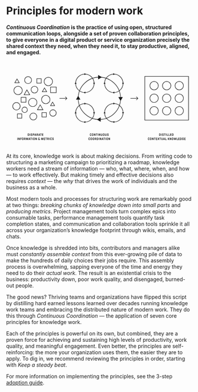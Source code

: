 # Principles for modern work

**_Continuous Coordination_ is the practice of using open, structured communication loops, alongside a set of proven collaboration principles, to give everyone in a digital product or service organization precisely the shared context they need, when they need it, to stay productive, aligned, and engaged.**

<svg viewBox="0 0 1600 750" fill="none" xmlns="http://www.w3.org/2000/svg">
  <title>Continuous Coordination Visualized</title>
  <path stroke="currentColor" stroke-width="4" d="M1191 136h376v376h-376z"/>
  <circle cx="1379" cy="216" r="36" stroke="currentColor" stroke-width="4"/>
  <circle cx="1271" cy="216" r="36" stroke="currentColor" stroke-width="4"/>
  <circle cx="1487" cy="216" r="36" stroke="currentColor" stroke-width="4"/>
  <circle cx="1379" cy="324" r="36" stroke="currentColor" stroke-width="4"/>
  <circle cx="1271" cy="324" r="36" stroke="currentColor" stroke-width="4"/>
  <circle cx="1271" cy="432" r="36" stroke="currentColor" stroke-width="4"/>
  <circle cx="1379" cy="432" r="36" stroke="currentColor" stroke-width="4"/>
  <circle cx="1487" cy="432" r="36" stroke="currentColor" stroke-width="4"/>
  <circle cx="1487" cy="324" r="36" stroke="currentColor" stroke-width="4"/>
  <path d="M523.414 326.414a2 2 0 0 0 0-2.828l-12.728-12.728a2 2 0 1 0-2.828 2.828L519.172 325l-11.314 11.314a2 2 0 1 0 2.828 2.828l12.728-12.728ZM458 327h64v-4h-64v4ZM1133.41 326.414c.79-.781.79-2.047 0-2.828l-12.72-12.728a2.001 2.001 0 0 0-2.83 2.828L1129.17 325l-11.31 11.314a2.001 2.001 0 0 0 2.83 2.828l12.72-12.728ZM1068 327h64v-4h-64v4ZM185.479 647a.538.538 0 0 1-.392-.168.538.538 0 0 1-.168-.392v-18.48c0-.149.056-.28.168-.392a.538.538 0 0 1 .392-.168h5.516c1.251 0 2.343.252 3.276.756.933.485 1.671 1.148 2.212 1.988.523.747.887 1.708 1.092 2.884.224 1.157.336 2.548.336 4.172 0 1.624-.112 3.024-.336 4.2-.205 1.157-.569 2.109-1.092 2.856-.541.84-1.279 1.512-2.212 2.016-.933.485-2.025.728-3.276.728h-5.516Zm2.828-3.668c0 .187.093.28.28.28h2.408c.635 0 1.204-.14 1.708-.42.504-.299.896-.737 1.176-1.316.243-.448.392-1.045.448-1.792.075-.765.112-1.727.112-2.884 0-1.12-.037-2.063-.112-2.828-.075-.784-.224-1.4-.448-1.848-.261-.579-.653-1.008-1.176-1.288a3.282 3.282 0 0 0-1.708-.448h-2.408c-.187 0-.28.093-.28.28v12.264ZM203.443 647a.536.536 0 0 1-.392-.168.538.538 0 0 1-.168-.392v-18.48c0-.149.056-.28.168-.392a.536.536 0 0 1 .392-.168h2.268c.149 0 .28.056.392.168a.538.538 0 0 1 .168.392v18.48c0 .149-.056.28-.168.392a.538.538 0 0 1-.392.168h-2.268Zm14.121.336c-1.269 0-2.408-.243-3.416-.728a5.652 5.652 0 0 1-2.38-2.1c-.56-.933-.84-2.025-.84-3.276v-.14c0-.149.056-.28.168-.392a.538.538 0 0 1 .392-.168h2.38c.15 0 .28.056.392.168a.538.538 0 0 1 .168.392v.252c0 .84.29 1.521.868 2.044.579.504 1.326.756 2.24.756.896 0 1.624-.243 2.184-.728.56-.504.84-1.139.84-1.904 0-.691-.214-1.251-.644-1.68-.41-.448-1.026-.784-1.848-1.008l-2.296-.644c-1.325-.373-2.38-1.027-3.164-1.96-.765-.952-1.148-2.137-1.148-3.556 0-1.083.271-2.044.812-2.884a5.436 5.436 0 0 1 2.212-1.988c.952-.485 2.007-.728 3.164-.728 1.176 0 2.222.233 3.136.7.934.448 1.662 1.083 2.184 1.904.523.821.784 1.773.784 2.856v.252c0 .149-.056.28-.168.392a.536.536 0 0 1-.392.168h-2.296a.538.538 0 0 1-.392-.168.538.538 0 0 1-.168-.392v-.224c0-.709-.242-1.269-.728-1.68-.485-.411-1.138-.616-1.96-.616-.802 0-1.456.205-1.96.616-.504.411-.756.961-.756 1.652 0 .653.206 1.185.616 1.596.43.392 1.036.709 1.82.952l2.156.644c3.006.896 4.508 2.772 4.508 5.628 0 1.176-.28 2.221-.84 3.136-.541.896-1.306 1.596-2.296 2.1-.97.504-2.081.756-3.332.756Zm11.744-.336a.536.536 0 0 1-.392-.168.538.538 0 0 1-.168-.392v-18.48c0-.149.056-.28.168-.392a.536.536 0 0 1 .392-.168h5.684c1.138 0 2.165.261 3.08.784a5.5 5.5 0 0 1 2.128 2.156c.522.915.784 1.951.784 3.108 0 1.139-.262 2.175-.784 3.108a5.5 5.5 0 0 1-2.128 2.156c-.915.523-1.942.784-3.08.784h-2.576c-.187 0-.28.093-.28.28v6.664c0 .149-.056.28-.168.392a.538.538 0 0 1-.392.168h-2.268Zm2.828-11.116c0 .187.093.28.28.28h2.548a2.35 2.35 0 0 0 1.792-.784c.485-.523.728-1.167.728-1.932 0-.765-.243-1.409-.728-1.932a2.35 2.35 0 0 0-1.792-.784h-2.548c-.187 0-.28.093-.28.28v4.872ZM242.798 647c-.205 0-.354-.075-.448-.224a.606.606 0 0 1-.056-.504l5.404-18.424c.075-.299.252-.448.532-.448h3.108c.299 0 .486.149.56.448l5.376 18.424a.475.475 0 0 1 .028.196.59.59 0 0 1-.14.392.53.53 0 0 1-.392.14h-2.492c-.261 0-.438-.14-.532-.42l-1.064-3.668a.909.909 0 0 0-.168-.28c-.037-.056-.112-.084-.224-.084h-5.068c-.186 0-.308.112-.364.336l-1.036 3.696c-.074.28-.252.42-.532.42h-2.492Zm4.956-7.952c0 .075.019.14.056.196a.27.27 0 0 0 .196.084h3.528a.264.264 0 0 0 .224-.112.242.242 0 0 0 .028-.252l-1.792-6.636c-.018-.131-.093-.196-.224-.196-.093 0-.168.065-.224.196l-1.792 6.636v.084Zm13.79 7.952a.536.536 0 0 1-.392-.168.538.538 0 0 1-.168-.392v-18.48c0-.149.056-.28.168-.392a.536.536 0 0 1 .392-.168h5.6c1.194 0 2.249.261 3.164.784a5.268 5.268 0 0 1 2.128 2.156c.522.915.784 1.951.784 3.108 0 2.091-.98 3.808-2.94 5.152-.224.168-.336.317-.336.448 0 .093.046.233.14.42l3.024 6.608a.988.988 0 0 1 .084.392c0 .149-.047.28-.14.392-.094.093-.234.14-.42.14h-2.268c-.355 0-.607-.168-.756-.504l-3.052-6.776c-.075-.187-.224-.28-.448-.28h-1.456c-.187 0-.28.093-.28.28v6.72c0 .149-.056.28-.168.392a.538.538 0 0 1-.392.168h-2.268Zm2.828-11.116c0 .187.093.28.28.28h2.464c.746 0 1.362-.261 1.848-.784.504-.523.756-1.167.756-1.932 0-.821-.252-1.475-.756-1.96-.486-.504-1.102-.756-1.848-.756h-2.464c-.187 0-.28.093-.28.28v4.872ZM276.894 647c-.206 0-.355-.075-.448-.224a.603.603 0 0 1-.056-.504l5.404-18.424c.074-.299.252-.448.532-.448h3.108c.298 0 .485.149.56.448l5.376 18.424a.493.493 0 0 1 .028.196c0 .149-.047.28-.14.392a.532.532 0 0 1-.392.14h-2.492c-.262 0-.439-.14-.532-.42l-1.064-3.668a.909.909 0 0 0-.168-.28c-.038-.056-.112-.084-.224-.084h-5.068c-.187 0-.308.112-.364.336l-1.036 3.696c-.075.28-.252.42-.532.42h-2.492Zm4.956-7.952c0 .075.018.14.056.196a.268.268 0 0 0 .196.084h3.528a.266.266 0 0 0 .224-.112.245.245 0 0 0 .028-.252l-1.792-6.636c-.019-.131-.094-.196-.224-.196-.094 0-.168.065-.224.196l-1.792 6.636v.084ZM297.045 647a.536.536 0 0 1-.392-.168.538.538 0 0 1-.168-.392v-15.372c0-.187-.094-.28-.28-.28h-3.696a.536.536 0 0 1-.392-.168.538.538 0 0 1-.168-.392v-2.268c0-.149.056-.28.168-.392a.536.536 0 0 1 .392-.168h11.34c.149 0 .28.056.392.168a.538.538 0 0 1 .168.392v2.268c0 .149-.056.28-.168.392a.538.538 0 0 1-.392.168h-3.696c-.187 0-.28.093-.28.28v15.372c0 .149-.056.28-.168.392a.538.538 0 0 1-.392.168h-2.268Zm11.663 0a.538.538 0 0 1-.392-.168.538.538 0 0 1-.168-.392v-18.48c0-.149.056-.28.168-.392a.538.538 0 0 1 .392-.168h9.576c.15 0 .28.056.392.168a.538.538 0 0 1 .168.392v2.212c0 .149-.056.28-.168.392a.536.536 0 0 1-.392.168h-6.468c-.186 0-.28.093-.28.28v4.004c0 .187.094.28.28.28h6.216c.15 0 .28.056.392.168a.538.538 0 0 1 .168.392v2.212c0 .149-.056.28-.168.392a.536.536 0 0 1-.392.168h-6.216c-.186 0-.28.093-.28.28v4.48c0 .187.094.28.28.28h6.552c.15 0 .28.056.392.168a.538.538 0 0 1 .168.392v2.212c0 .149-.056.28-.168.392a.536.536 0 0 1-.392.168h-9.66ZM95.784 683a.537.537 0 0 1-.392-.168.538.538 0 0 1-.168-.392v-18.48c0-.149.056-.28.168-.392a.537.537 0 0 1 .392-.168h2.268c.15 0 .28.056.392.168a.538.538 0 0 1 .168.392v18.48c0 .149-.056.28-.168.392a.537.537 0 0 1-.392.168h-2.268Zm8.886 0a.538.538 0 0 1-.392-.168.538.538 0 0 1-.168-.392v-18.48c0-.149.056-.28.168-.392a.538.538 0 0 1 .392-.168h2.8c.168 0 .299.037.392.112a.965.965 0 0 1 .252.364l4.592 11.592c.056.112.131.168.224.168a.19.19 0 0 0 .14-.056c.056-.037.084-.093.084-.168V663.96c0-.149.056-.28.168-.392a.538.538 0 0 1 .392-.168h2.268c.149 0 .28.056.392.168a.538.538 0 0 1 .168.392v18.48c0 .149-.056.28-.168.392a.538.538 0 0 1-.392.168h-2.8c-.168 0-.299-.037-.392-.112a.965.965 0 0 1-.252-.364l-4.62-11.592c-.019-.112-.093-.168-.224-.168a.276.276 0 0 0-.14.056c-.037.037-.056.093-.056.168v11.452c0 .149-.056.28-.168.392a.538.538 0 0 1-.392.168h-2.268Zm17.909 0a.538.538 0 0 1-.392-.168.538.538 0 0 1-.168-.392v-18.48c0-.149.056-.28.168-.392a.538.538 0 0 1 .392-.168h9.268c.149 0 .28.056.392.168a.538.538 0 0 1 .168.392v2.212c0 .149-.056.28-.168.392a.538.538 0 0 1-.392.168h-6.16c-.187 0-.28.093-.28.28v4.2c0 .187.093.28.28.28h5.852c.149 0 .28.056.392.168a.538.538 0 0 1 .168.392v2.212c0 .149-.056.28-.168.392a.538.538 0 0 1-.392.168h-5.852c-.187 0-.28.093-.28.28v7.336c0 .149-.056.28-.168.392a.538.538 0 0 1-.392.168h-2.268Zm20.204.336c-1.288 0-2.408-.261-3.36-.784a5.784 5.784 0 0 1-2.24-2.156c-.486-.728-.812-1.652-.98-2.772-.15-1.139-.224-2.613-.224-4.424 0-1.811.074-3.276.224-4.396.168-1.139.494-2.072.98-2.8a5.784 5.784 0 0 1 2.24-2.156c.952-.523 2.072-.784 3.36-.784 1.269 0 2.38.261 3.332.784a5.791 5.791 0 0 1 2.24 2.156c.466.728.784 1.671.952 2.828.168 1.139.252 2.595.252 4.368 0 1.773-.084 3.239-.252 4.396-.168 1.139-.486 2.072-.952 2.8a5.791 5.791 0 0 1-2.24 2.156c-.952.523-2.063.784-3.332.784Zm-3.332-10.136c0 1.325.028 2.371.084 3.136.056.747.186 1.353.392 1.82.261.616.634 1.073 1.12 1.372.504.28 1.082.42 1.736.42.653 0 1.222-.14 1.708-.42.485-.299.858-.756 1.12-1.372.205-.467.336-1.073.392-1.82.056-.765.084-1.811.084-3.136 0-1.344-.028-2.389-.084-3.136-.056-.747-.187-1.353-.392-1.82-.262-.616-.635-1.064-1.12-1.344-.486-.299-1.055-.448-1.708-.448-.654 0-1.232.149-1.736.448-.486.28-.859.728-1.12 1.344-.206.467-.336 1.073-.392 1.82-.056.747-.084 1.792-.084 3.136Zm15.665 9.8a.536.536 0 0 1-.392-.168.538.538 0 0 1-.168-.392v-18.48c0-.149.056-.28.168-.392a.536.536 0 0 1 .392-.168h5.6c1.194 0 2.249.261 3.164.784a5.268 5.268 0 0 1 2.128 2.156c.522.915.784 1.951.784 3.108 0 2.091-.98 3.808-2.94 5.152-.224.168-.336.317-.336.448 0 .093.046.233.14.42l3.024 6.608a.988.988 0 0 1 .084.392c0 .149-.047.28-.14.392-.094.093-.234.14-.42.14h-2.268c-.355 0-.607-.168-.756-.504l-3.052-6.776c-.075-.187-.224-.28-.448-.28h-1.456c-.187 0-.28.093-.28.28v6.72c0 .149-.056.28-.168.392a.538.538 0 0 1-.392.168h-2.268Zm2.828-11.116c0 .187.093.28.28.28h2.464c.746 0 1.362-.261 1.848-.784.504-.523.756-1.167.756-1.932 0-.821-.252-1.475-.756-1.96-.486-.504-1.102-.756-1.848-.756h-2.464c-.187 0-.28.093-.28.28v4.872ZM171.958 683a.538.538 0 0 1-.392-.168.538.538 0 0 1-.168-.392v-18.48c0-.149.056-.28.168-.392a.538.538 0 0 1 .392-.168h3.472c.318 0 .514.159.588.476l3.556 12.964c.019.131.094.196.224.196.131 0 .206-.065.224-.196l3.528-12.964c.075-.317.271-.476.588-.476h3.5c.15 0 .28.056.392.168a.538.538 0 0 1 .168.392v18.48c0 .149-.056.28-.168.392a.536.536 0 0 1-.392.168h-2.072a.538.538 0 0 1-.392-.168.538.538 0 0 1-.168-.392v-11.872c0-.075-.028-.131-.084-.168-.037-.056-.084-.084-.14-.084-.13 0-.205.065-.224.196l-3.248 11.872c-.074.224-.158.383-.252.476a.492.492 0 0 1-.364.14h-1.792a.532.532 0 0 1-.392-.14c-.093-.093-.168-.252-.224-.476l-3.276-11.872c-.018-.131-.093-.196-.224-.196-.056 0-.112.028-.168.084-.037.037-.056.093-.056.168v11.872c0 .149-.056.28-.168.392a.536.536 0 0 1-.392.168h-2.044Zm20.464 0c-.205 0-.355-.075-.448-.224a.606.606 0 0 1-.056-.504l5.404-18.424c.075-.299.252-.448.532-.448h3.108c.299 0 .485.149.56.448l5.376 18.424a.475.475 0 0 1 .028.196c0 .149-.047.28-.14.392a.53.53 0 0 1-.392.14h-2.492c-.261 0-.439-.14-.532-.42l-1.064-3.668a.909.909 0 0 0-.168-.28c-.037-.056-.112-.084-.224-.084h-5.068c-.187 0-.308.112-.364.336l-1.036 3.696c-.075.28-.252.42-.532.42h-2.492Zm4.956-7.952c0 .075.019.14.056.196a.268.268 0 0 0 .196.084h3.528a.266.266 0 0 0 .224-.112.245.245 0 0 0 .028-.252l-1.792-6.636c-.019-.131-.093-.196-.224-.196-.093 0-.168.065-.224.196l-1.792 6.636v.084ZM212.573 683a.536.536 0 0 1-.392-.168.538.538 0 0 1-.168-.392v-15.372c0-.187-.094-.28-.28-.28h-3.696a.536.536 0 0 1-.392-.168.538.538 0 0 1-.168-.392v-2.268c0-.149.056-.28.168-.392a.536.536 0 0 1 .392-.168h11.34c.149 0 .28.056.392.168a.538.538 0 0 1 .168.392v2.268c0 .149-.056.28-.168.392a.538.538 0 0 1-.392.168h-3.696c-.187 0-.28.093-.28.28v15.372c0 .149-.056.28-.168.392a.538.538 0 0 1-.392.168h-2.268Zm11.663 0a.538.538 0 0 1-.392-.168.538.538 0 0 1-.168-.392v-18.48c0-.149.056-.28.168-.392a.538.538 0 0 1 .392-.168h2.268c.15 0 .28.056.392.168a.538.538 0 0 1 .168.392v18.48c0 .149-.056.28-.168.392a.536.536 0 0 1-.392.168h-2.268Zm14.626.336c-1.288 0-2.408-.261-3.36-.784a5.784 5.784 0 0 1-2.24-2.156c-.485-.728-.812-1.652-.98-2.772-.149-1.139-.224-2.613-.224-4.424 0-1.811.075-3.276.224-4.396.168-1.139.495-2.072.98-2.8a5.784 5.784 0 0 1 2.24-2.156c.952-.523 2.072-.784 3.36-.784 1.269 0 2.38.261 3.332.784a5.784 5.784 0 0 1 2.24 2.156c.467.728.784 1.671.952 2.828.168 1.139.252 2.595.252 4.368 0 1.773-.084 3.239-.252 4.396-.168 1.139-.485 2.072-.952 2.8a5.784 5.784 0 0 1-2.24 2.156c-.952.523-2.063.784-3.332.784ZM235.53 673.2c0 1.325.028 2.371.084 3.136.056.747.187 1.353.392 1.82.261.616.635 1.073 1.12 1.372.504.28 1.083.42 1.736.42s1.223-.14 1.708-.42c.485-.299.859-.756 1.12-1.372.205-.467.336-1.073.392-1.82.056-.765.084-1.811.084-3.136 0-1.344-.028-2.389-.084-3.136-.056-.747-.187-1.353-.392-1.82-.261-.616-.635-1.064-1.12-1.344-.485-.299-1.055-.448-1.708-.448s-1.232.149-1.736.448c-.485.28-.859.728-1.12 1.344-.205.467-.336 1.073-.392 1.82-.056.747-.084 1.792-.084 3.136Zm15.665 9.8a.538.538 0 0 1-.392-.168.538.538 0 0 1-.168-.392v-18.48c0-.149.056-.28.168-.392a.538.538 0 0 1 .392-.168h2.8c.168 0 .299.037.392.112a.944.944 0 0 1 .252.364l4.592 11.592c.056.112.131.168.224.168a.19.19 0 0 0 .14-.056c.056-.037.084-.093.084-.168V663.96c0-.149.056-.28.168-.392a.538.538 0 0 1 .392-.168h2.268c.15 0 .28.056.392.168a.538.538 0 0 1 .168.392v18.48c0 .149-.056.28-.168.392a.536.536 0 0 1-.392.168h-2.8c-.168 0-.298-.037-.392-.112a.965.965 0 0 1-.252-.364l-4.62-11.592c-.018-.112-.093-.168-.224-.168a.276.276 0 0 0-.14.056c-.037.037-.056.093-.056.168v11.452c0 .149-.056.28-.168.392a.536.536 0 0 1-.392.168h-2.268Zm29.91.336c-1.194 0-2.277-.243-3.248-.728-.952-.485-1.698-1.157-2.24-2.016-.541-.877-.812-1.876-.812-2.996 0-.971.206-1.857.616-2.66a6.515 6.515 0 0 1 1.792-2.128.437.437 0 0 0 .224-.392.455.455 0 0 0-.14-.336c-.858-1.195-1.288-2.473-1.288-3.836 0-1.587.504-2.847 1.512-3.78 1.008-.933 2.334-1.4 3.976-1.4 1.736 0 3.09.476 4.06 1.428.971.933 1.456 2.184 1.456 3.752 0 .467-.233.7-.7.7h-1.652c-.429 0-.69-.224-.784-.672-.037-.709-.261-1.26-.672-1.652-.41-.411-.97-.616-1.68-.616-.728 0-1.306.215-1.736.644-.41.429-.616 1.017-.616 1.764 0 .952.616 2.137 1.848 3.556l4.004 4.62c.112.131.215.196.308.196.094 0 .168-.056.224-.168.075-.131.122-.355.14-.672.038-.317.056-.859.056-1.624 0-.149.056-.28.168-.392a.538.538 0 0 1 .392-.168h1.624c.15 0 .28.056.392.168a.538.538 0 0 1 .168.392c0 2.389-.252 3.985-.756 4.788-.074.149-.112.252-.112.308 0 .093.066.224.196.392l1.848 2.212c.094.093.14.224.14.392a.57.57 0 0 1-.168.42c-.093.112-.233.168-.42.168h-2.044a.703.703 0 0 1-.364-.084 1.677 1.677 0 0 1-.308-.252l-.728-.784c-.093-.093-.168-.14-.224-.14-.056 0-.13.047-.224.14a6.276 6.276 0 0 1-1.904 1.064 6.832 6.832 0 0 1-2.324.392Zm-3.164-5.768c0 .859.29 1.568.868 2.128.598.56 1.354.84 2.268.84a3.95 3.95 0 0 0 1.26-.196c.392-.149.719-.345.98-.588a.425.425 0 0 0 .14-.308.348.348 0 0 0-.112-.252l-3.696-4.2c-.074-.093-.158-.14-.252-.14a.348.348 0 0 0-.252.112c-.802.579-1.204 1.447-1.204 2.604Zm23.59 5.432a.536.536 0 0 1-.392-.168.538.538 0 0 1-.168-.392v-18.48c0-.149.056-.28.168-.392a.536.536 0 0 1 .392-.168h3.472c.317 0 .513.159.588.476l3.556 12.964c.018.131.093.196.224.196.13 0 .205-.065.224-.196l3.528-12.964c.074-.317.27-.476.588-.476h3.5c.149 0 .28.056.392.168a.538.538 0 0 1 .168.392v18.48c0 .149-.056.28-.168.392a.538.538 0 0 1-.392.168h-2.072a.536.536 0 0 1-.392-.168.538.538 0 0 1-.168-.392v-11.872c0-.075-.028-.131-.084-.168-.038-.056-.084-.084-.14-.084-.131 0-.206.065-.224.196l-3.248 11.872c-.075.224-.159.383-.252.476a.495.495 0 0 1-.364.14h-1.792a.53.53 0 0 1-.392-.14c-.094-.093-.168-.252-.224-.476l-3.276-11.872c-.019-.131-.094-.196-.224-.196-.056 0-.112.028-.168.084-.038.037-.056.093-.056.168v11.872c0 .149-.056.28-.168.392a.538.538 0 0 1-.392.168h-2.044Zm22.256 0a.538.538 0 0 1-.392-.168.538.538 0 0 1-.168-.392v-18.48c0-.149.056-.28.168-.392a.538.538 0 0 1 .392-.168h9.576c.15 0 .28.056.392.168a.538.538 0 0 1 .168.392v2.212c0 .149-.056.28-.168.392a.536.536 0 0 1-.392.168h-6.468c-.186 0-.28.093-.28.28v4.004c0 .187.094.28.28.28h6.216c.15 0 .28.056.392.168a.538.538 0 0 1 .168.392v2.212c0 .149-.056.28-.168.392a.536.536 0 0 1-.392.168h-6.216c-.186 0-.28.093-.28.28v4.48c0 .187.094.28.28.28h6.552c.15 0 .28.056.392.168a.538.538 0 0 1 .168.392v2.212c0 .149-.056.28-.168.392a.536.536 0 0 1-.392.168h-9.66Zm18.221 0a.538.538 0 0 1-.392-.168.538.538 0 0 1-.168-.392v-15.372c0-.187-.093-.28-.28-.28h-3.696a.538.538 0 0 1-.392-.168.538.538 0 0 1-.168-.392v-2.268c0-.149.056-.28.168-.392a.538.538 0 0 1 .392-.168h11.34c.149 0 .28.056.392.168a.538.538 0 0 1 .168.392v2.268c0 .149-.056.28-.168.392a.538.538 0 0 1-.392.168h-3.696c-.187 0-.28.093-.28.28v15.372c0 .149-.056.28-.168.392a.538.538 0 0 1-.392.168h-2.268Zm11.664 0a.538.538 0 0 1-.392-.168.538.538 0 0 1-.168-.392v-18.48c0-.149.056-.28.168-.392a.538.538 0 0 1 .392-.168h5.6c1.195 0 2.249.261 3.164.784a5.262 5.262 0 0 1 2.128 2.156c.523.915.784 1.951.784 3.108 0 2.091-.98 3.808-2.94 5.152-.224.168-.336.317-.336.448 0 .093.047.233.14.42l3.024 6.608a.988.988 0 0 1 .084.392c0 .149-.047.28-.14.392-.093.093-.233.14-.42.14h-2.268c-.355 0-.607-.168-.756-.504l-3.052-6.776c-.075-.187-.224-.28-.448-.28h-1.456c-.187 0-.28.093-.28.28v6.72c0 .149-.056.28-.168.392a.538.538 0 0 1-.392.168h-2.268Zm2.828-11.116c0 .187.093.28.28.28h2.464c.747 0 1.363-.261 1.848-.784.504-.523.756-1.167.756-1.932 0-.821-.252-1.475-.756-1.96-.485-.504-1.101-.756-1.848-.756h-2.464c-.187 0-.28.093-.28.28v4.872ZM370.515 683a.536.536 0 0 1-.392-.168.538.538 0 0 1-.168-.392v-18.48c0-.149.056-.28.168-.392a.536.536 0 0 1 .392-.168h2.268c.149 0 .28.056.392.168a.538.538 0 0 1 .168.392v18.48c0 .149-.056.28-.168.392a.538.538 0 0 1-.392.168h-2.268Zm14.653.336c-1.306 0-2.436-.261-3.388-.784a5.59 5.59 0 0 1-2.212-2.156c-.466-.728-.793-1.671-.98-2.828-.168-1.157-.252-2.613-.252-4.368 0-1.773.084-3.229.252-4.368.168-1.157.495-2.1.98-2.828a5.791 5.791 0 0 1 2.24-2.156c.952-.523 2.072-.784 3.36-.784 1.27 0 2.39.261 3.36.784a5.398 5.398 0 0 1 2.296 2.184c.542.952.812 2.072.812 3.36 0 .149-.056.28-.168.392a.536.536 0 0 1-.392.168h-2.324a.636.636 0 0 1-.42-.168.538.538 0 0 1-.168-.392c0-.859-.27-1.559-.812-2.1-.541-.56-1.269-.84-2.184-.84-.653 0-1.232.149-1.736.448-.485.28-.858.728-1.12 1.344-.205.467-.345 1.092-.42 1.876a45.109 45.109 0 0 0-.084 3.08c0 1.269.028 2.296.084 3.08.075.784.215 1.409.42 1.876.28.597.663 1.045 1.148 1.344.486.299 1.055.448 1.708.448.934 0 1.662-.271 2.184-.812.542-.541.812-1.251.812-2.128 0-.149.056-.28.168-.392a.636.636 0 0 1 .42-.168h2.324c.15 0 .28.056.392.168a.538.538 0 0 1 .168.392c0 1.288-.27 2.408-.812 3.36a5.622 5.622 0 0 1-2.268 2.212c-.97.504-2.1.756-3.388.756Zm16.912 0c-1.269 0-2.408-.243-3.416-.728a5.652 5.652 0 0 1-2.38-2.1c-.56-.933-.84-2.025-.84-3.276v-.14c0-.149.056-.28.168-.392a.538.538 0 0 1 .392-.168h2.38c.15 0 .28.056.392.168a.538.538 0 0 1 .168.392v.252c0 .84.29 1.521.868 2.044.579.504 1.326.756 2.24.756.896 0 1.624-.243 2.184-.728.56-.504.84-1.139.84-1.904 0-.691-.214-1.251-.644-1.68-.41-.448-1.026-.784-1.848-1.008l-2.296-.644c-1.325-.373-2.38-1.027-3.164-1.96-.765-.952-1.148-2.137-1.148-3.556 0-1.083.271-2.044.812-2.884a5.436 5.436 0 0 1 2.212-1.988c.952-.485 2.007-.728 3.164-.728 1.176 0 2.222.233 3.136.7.934.448 1.662 1.083 2.184 1.904.523.821.784 1.773.784 2.856v.252c0 .149-.056.28-.168.392a.536.536 0 0 1-.392.168h-2.296a.538.538 0 0 1-.392-.168.538.538 0 0 1-.168-.392v-.224c0-.709-.242-1.269-.728-1.68-.485-.411-1.138-.616-1.96-.616-.802 0-1.456.205-1.96.616-.504.411-.756.961-.756 1.652 0 .653.206 1.185.616 1.596.43.392 1.036.709 1.82.952l2.156.644c3.006.896 4.508 2.772 4.508 5.628 0 1.176-.28 2.221-.84 3.136-.541.896-1.306 1.596-2.296 2.1-.97.504-2.081.756-3.332.756ZM725.958 647.336c-1.306 0-2.436-.261-3.388-.784a5.59 5.59 0 0 1-2.212-2.156c-.466-.728-.793-1.671-.98-2.828-.168-1.157-.252-2.613-.252-4.368 0-1.773.084-3.229.252-4.368.168-1.157.495-2.1.98-2.828a5.791 5.791 0 0 1 2.24-2.156c.952-.523 2.072-.784 3.36-.784 1.27 0 2.39.261 3.36.784a5.398 5.398 0 0 1 2.296 2.184c.542.952.812 2.072.812 3.36 0 .149-.056.28-.168.392a.536.536 0 0 1-.392.168h-2.324a.636.636 0 0 1-.42-.168.538.538 0 0 1-.168-.392c0-.859-.27-1.559-.812-2.1-.541-.56-1.269-.84-2.184-.84-.653 0-1.232.149-1.736.448-.485.28-.858.728-1.12 1.344-.205.467-.345 1.092-.42 1.876a45.109 45.109 0 0 0-.084 3.08c0 1.269.028 2.296.084 3.08.075.784.215 1.409.42 1.876.28.597.663 1.045 1.148 1.344.486.299 1.055.448 1.708.448.934 0 1.662-.271 2.184-.812.542-.541.812-1.251.812-2.128 0-.149.056-.28.168-.392a.636.636 0 0 1 .42-.168h2.324c.15 0 .28.056.392.168a.538.538 0 0 1 .168.392c0 1.288-.27 2.408-.812 3.36a5.622 5.622 0 0 1-2.268 2.212c-.97.504-2.1.756-3.388.756Zm17.307 0c-1.288 0-2.408-.261-3.36-.784a5.791 5.791 0 0 1-2.24-2.156c-.485-.728-.812-1.652-.98-2.772-.149-1.139-.224-2.613-.224-4.424 0-1.811.075-3.276.224-4.396.168-1.139.495-2.072.98-2.8a5.791 5.791 0 0 1 2.24-2.156c.952-.523 2.072-.784 3.36-.784 1.27 0 2.38.261 3.332.784a5.784 5.784 0 0 1 2.24 2.156c.467.728.784 1.671.952 2.828.168 1.139.252 2.595.252 4.368 0 1.773-.084 3.239-.252 4.396-.168 1.139-.485 2.072-.952 2.8a5.784 5.784 0 0 1-2.24 2.156c-.952.523-2.062.784-3.332.784Zm-3.332-10.136c0 1.325.028 2.371.084 3.136.056.747.187 1.353.392 1.82.262.616.635 1.073 1.12 1.372.504.28 1.083.42 1.736.42.654 0 1.223-.14 1.708-.42.486-.299.859-.756 1.12-1.372.206-.467.336-1.073.392-1.82.056-.765.084-1.811.084-3.136 0-1.344-.028-2.389-.084-3.136-.056-.747-.186-1.353-.392-1.82-.261-.616-.634-1.064-1.12-1.344-.485-.299-1.054-.448-1.708-.448-.653 0-1.232.149-1.736.448-.485.28-.858.728-1.12 1.344-.205.467-.336 1.073-.392 1.82-.056.747-.084 1.792-.084 3.136Zm15.665 9.8a.538.538 0 0 1-.392-.168.538.538 0 0 1-.168-.392v-18.48c0-.149.056-.28.168-.392a.538.538 0 0 1 .392-.168h2.8c.168 0 .299.037.392.112a.944.944 0 0 1 .252.364l4.592 11.592c.056.112.131.168.224.168a.19.19 0 0 0 .14-.056c.056-.037.084-.093.084-.168V627.96c0-.149.056-.28.168-.392a.538.538 0 0 1 .392-.168h2.268c.15 0 .28.056.392.168a.538.538 0 0 1 .168.392v18.48c0 .149-.056.28-.168.392a.536.536 0 0 1-.392.168h-2.8c-.168 0-.298-.037-.392-.112a.965.965 0 0 1-.252-.364l-4.62-11.592c-.018-.112-.093-.168-.224-.168a.276.276 0 0 0-.14.056c-.037.037-.056.093-.056.168v11.452c0 .149-.056.28-.168.392a.536.536 0 0 1-.392.168h-2.268Zm20.709 0a.538.538 0 0 1-.392-.168.538.538 0 0 1-.168-.392v-15.372c0-.187-.093-.28-.28-.28h-3.696a.538.538 0 0 1-.392-.168.538.538 0 0 1-.168-.392v-2.268c0-.149.056-.28.168-.392a.538.538 0 0 1 .392-.168h11.34c.15 0 .28.056.392.168a.538.538 0 0 1 .168.392v2.268c0 .149-.056.28-.168.392a.536.536 0 0 1-.392.168h-3.696c-.186 0-.28.093-.28.28v15.372c0 .149-.056.28-.168.392a.536.536 0 0 1-.392.168h-2.268Zm11.664 0a.538.538 0 0 1-.392-.168.538.538 0 0 1-.168-.392v-18.48c0-.149.056-.28.168-.392a.538.538 0 0 1 .392-.168h2.268c.149 0 .28.056.392.168a.538.538 0 0 1 .168.392v18.48c0 .149-.056.28-.168.392a.538.538 0 0 1-.392.168h-2.268Zm8.886 0a.536.536 0 0 1-.392-.168.538.538 0 0 1-.168-.392v-18.48c0-.149.056-.28.168-.392a.536.536 0 0 1 .392-.168h2.8c.168 0 .298.037.392.112a.965.965 0 0 1 .252.364l4.592 11.592c.056.112.13.168.224.168a.192.192 0 0 0 .14-.056c.056-.037.084-.093.084-.168V627.96c0-.149.056-.28.168-.392a.536.536 0 0 1 .392-.168h2.268c.149 0 .28.056.392.168a.538.538 0 0 1 .168.392v18.48c0 .149-.056.28-.168.392a.538.538 0 0 1-.392.168h-2.8c-.168 0-.299-.037-.392-.112a.944.944 0 0 1-.252-.364l-4.62-11.592c-.019-.112-.094-.168-.224-.168a.273.273 0 0 0-.14.056c-.038.037-.056.093-.056.168v11.452c0 .149-.056.28-.168.392a.538.538 0 0 1-.392.168h-2.268Zm23.481.336c-1.158 0-2.212-.233-3.164-.7a5.35 5.35 0 0 1-2.268-2.1c-.56-.933-.84-2.091-.84-3.472V627.96c0-.149.056-.28.168-.392a.536.536 0 0 1 .392-.168h2.268c.149 0 .28.056.392.168a.538.538 0 0 1 .168.392v13.104c0 .896.27 1.605.812 2.128.541.504 1.232.756 2.072.756.877 0 1.586-.252 2.128-.756.541-.523.812-1.232.812-2.128V627.96c0-.149.056-.28.168-.392a.536.536 0 0 1 .392-.168h2.268c.149 0 .28.056.392.168a.538.538 0 0 1 .168.392v13.104c0 1.381-.28 2.548-.84 3.5a5.317 5.317 0 0 1-2.296 2.1c-.952.448-2.016.672-3.192.672Zm17.967 0c-1.288 0-2.408-.261-3.36-.784a5.791 5.791 0 0 1-2.24-2.156c-.485-.728-.812-1.652-.98-2.772-.149-1.139-.224-2.613-.224-4.424 0-1.811.075-3.276.224-4.396.168-1.139.495-2.072.98-2.8a5.791 5.791 0 0 1 2.24-2.156c.952-.523 2.072-.784 3.36-.784 1.27 0 2.38.261 3.332.784a5.784 5.784 0 0 1 2.24 2.156c.467.728.784 1.671.952 2.828.168 1.139.252 2.595.252 4.368 0 1.773-.084 3.239-.252 4.396-.168 1.139-.485 2.072-.952 2.8a5.784 5.784 0 0 1-2.24 2.156c-.952.523-2.062.784-3.332.784Zm-3.332-10.136c0 1.325.028 2.371.084 3.136.056.747.187 1.353.392 1.82.262.616.635 1.073 1.12 1.372.504.28 1.083.42 1.736.42.654 0 1.223-.14 1.708-.42.486-.299.859-.756 1.12-1.372.206-.467.336-1.073.392-1.82.056-.765.084-1.811.084-3.136 0-1.344-.028-2.389-.084-3.136-.056-.747-.186-1.353-.392-1.82-.261-.616-.634-1.064-1.12-1.344-.485-.299-1.054-.448-1.708-.448-.653 0-1.232.149-1.736.448-.485.28-.858.728-1.12 1.344-.205.467-.336 1.073-.392 1.82-.056.747-.084 1.792-.084 3.136Zm21.238 10.136c-1.158 0-2.212-.233-3.164-.7a5.35 5.35 0 0 1-2.268-2.1c-.56-.933-.84-2.091-.84-3.472V627.96c0-.149.056-.28.168-.392a.536.536 0 0 1 .392-.168h2.268c.149 0 .28.056.392.168a.538.538 0 0 1 .168.392v13.104c0 .896.27 1.605.812 2.128.541.504 1.232.756 2.072.756.877 0 1.586-.252 2.128-.756.541-.523.812-1.232.812-2.128V627.96c0-.149.056-.28.168-.392a.536.536 0 0 1 .392-.168h2.268c.149 0 .28.056.392.168a.538.538 0 0 1 .168.392v13.104c0 1.381-.28 2.548-.84 3.5a5.317 5.317 0 0 1-2.296 2.1c-.952.448-2.016.672-3.192.672Zm17.463 0c-1.269 0-2.408-.243-3.416-.728a5.652 5.652 0 0 1-2.38-2.1c-.56-.933-.84-2.025-.84-3.276v-.14c0-.149.056-.28.168-.392a.538.538 0 0 1 .392-.168h2.38c.15 0 .28.056.392.168a.538.538 0 0 1 .168.392v.252c0 .84.29 1.521.868 2.044.579.504 1.326.756 2.24.756.896 0 1.624-.243 2.184-.728.56-.504.84-1.139.84-1.904 0-.691-.214-1.251-.644-1.68-.41-.448-1.026-.784-1.848-1.008l-2.296-.644c-1.325-.373-2.38-1.027-3.164-1.96-.765-.952-1.148-2.137-1.148-3.556 0-1.083.271-2.044.812-2.884a5.436 5.436 0 0 1 2.212-1.988c.952-.485 2.007-.728 3.164-.728 1.176 0 2.222.233 3.136.7.934.448 1.662 1.083 2.184 1.904.523.821.784 1.773.784 2.856v.252c0 .149-.056.28-.168.392a.536.536 0 0 1-.392.168h-2.296a.538.538 0 0 1-.392-.168.538.538 0 0 1-.168-.392v-.224c0-.709-.242-1.269-.728-1.68-.485-.411-1.138-.616-1.96-.616-.802 0-1.456.205-1.96.616-.504.411-.756.961-.756 1.652 0 .653.206 1.185.616 1.596.43.392 1.036.709 1.82.952l2.156.644c3.006.896 4.508 2.772 4.508 5.628 0 1.176-.28 2.221-.84 3.136-.541.896-1.306 1.596-2.296 2.1-.97.504-2.081.756-3.332.756Zm-160.088 36c-1.306 0-2.436-.261-3.388-.784a5.59 5.59 0 0 1-2.212-2.156c-.466-.728-.793-1.671-.98-2.828-.168-1.157-.252-2.613-.252-4.368 0-1.773.084-3.229.252-4.368.168-1.157.495-2.1.98-2.828a5.791 5.791 0 0 1 2.24-2.156c.952-.523 2.072-.784 3.36-.784 1.27 0 2.39.261 3.36.784a5.398 5.398 0 0 1 2.296 2.184c.542.952.812 2.072.812 3.36 0 .149-.056.28-.168.392a.536.536 0 0 1-.392.168h-2.324a.636.636 0 0 1-.42-.168.538.538 0 0 1-.168-.392c0-.859-.27-1.559-.812-2.1-.541-.56-1.269-.84-2.184-.84-.653 0-1.232.149-1.736.448-.485.28-.858.728-1.12 1.344-.205.467-.345 1.092-.42 1.876a45.109 45.109 0 0 0-.084 3.08c0 1.269.028 2.296.084 3.08.075.784.215 1.409.42 1.876.28.597.663 1.045 1.148 1.344.486.299 1.055.448 1.708.448.934 0 1.662-.271 2.184-.812.542-.541.812-1.251.812-2.128 0-.149.056-.28.168-.392a.636.636 0 0 1 .42-.168h2.324c.15 0 .28.056.392.168a.538.538 0 0 1 .168.392c0 1.288-.27 2.408-.812 3.36a5.622 5.622 0 0 1-2.268 2.212c-.97.504-2.1.756-3.388.756Zm17.307 0c-1.288 0-2.408-.261-3.36-.784a5.791 5.791 0 0 1-2.24-2.156c-.485-.728-.812-1.652-.98-2.772-.149-1.139-.224-2.613-.224-4.424 0-1.811.075-3.276.224-4.396.168-1.139.495-2.072.98-2.8a5.791 5.791 0 0 1 2.24-2.156c.952-.523 2.072-.784 3.36-.784 1.27 0 2.38.261 3.332.784a5.784 5.784 0 0 1 2.24 2.156c.467.728.784 1.671.952 2.828.168 1.139.252 2.595.252 4.368 0 1.773-.084 3.239-.252 4.396-.168 1.139-.485 2.072-.952 2.8a5.784 5.784 0 0 1-2.24 2.156c-.952.523-2.062.784-3.332.784Zm-3.332-10.136c0 1.325.028 2.371.084 3.136.056.747.187 1.353.392 1.82.262.616.635 1.073 1.12 1.372.504.28 1.083.42 1.736.42.654 0 1.223-.14 1.708-.42.486-.299.859-.756 1.12-1.372.206-.467.336-1.073.392-1.82.056-.765.084-1.811.084-3.136 0-1.344-.028-2.389-.084-3.136-.056-.747-.186-1.353-.392-1.82-.261-.616-.634-1.064-1.12-1.344-.485-.299-1.054-.448-1.708-.448-.653 0-1.232.149-1.736.448-.485.28-.858.728-1.12 1.344-.205.467-.336 1.073-.392 1.82-.056.747-.084 1.792-.084 3.136Zm21.405 10.136c-1.288 0-2.408-.261-3.36-.784a5.791 5.791 0 0 1-2.24-2.156c-.485-.728-.812-1.652-.98-2.772-.149-1.139-.224-2.613-.224-4.424 0-1.811.075-3.276.224-4.396.168-1.139.495-2.072.98-2.8a5.791 5.791 0 0 1 2.24-2.156c.952-.523 2.072-.784 3.36-.784 1.27 0 2.38.261 3.332.784a5.784 5.784 0 0 1 2.24 2.156c.467.728.784 1.671.952 2.828.168 1.139.252 2.595.252 4.368 0 1.773-.084 3.239-.252 4.396-.168 1.139-.485 2.072-.952 2.8a5.784 5.784 0 0 1-2.24 2.156c-.952.523-2.062.784-3.332.784Zm-3.332-10.136c0 1.325.028 2.371.084 3.136.056.747.187 1.353.392 1.82.262.616.635 1.073 1.12 1.372.504.28 1.083.42 1.736.42.654 0 1.223-.14 1.708-.42.486-.299.859-.756 1.12-1.372.206-.467.336-1.073.392-1.82.056-.765.084-1.811.084-3.136 0-1.344-.028-2.389-.084-3.136-.056-.747-.186-1.353-.392-1.82-.261-.616-.634-1.064-1.12-1.344-.485-.299-1.054-.448-1.708-.448-.653 0-1.232.149-1.736.448-.485.28-.858.728-1.12 1.344-.205.467-.336 1.073-.392 1.82-.056.747-.084 1.792-.084 3.136Zm15.665 9.8a.538.538 0 0 1-.392-.168.538.538 0 0 1-.168-.392v-18.48c0-.149.056-.28.168-.392a.538.538 0 0 1 .392-.168h5.6c1.195 0 2.25.261 3.164.784a5.262 5.262 0 0 1 2.128 2.156c.523.915.784 1.951.784 3.108 0 2.091-.98 3.808-2.94 5.152-.224.168-.336.317-.336.448 0 .093.047.233.14.42l3.024 6.608a.988.988 0 0 1 .084.392.59.59 0 0 1-.14.392c-.093.093-.233.14-.42.14h-2.268c-.354 0-.606-.168-.756-.504l-3.052-6.776c-.074-.187-.224-.28-.448-.28h-1.456c-.186 0-.28.093-.28.28v6.72c0 .149-.056.28-.168.392a.536.536 0 0 1-.392.168h-2.268Zm2.828-11.116c0 .187.094.28.28.28h2.464c.747 0 1.363-.261 1.848-.784.504-.523.756-1.167.756-1.932 0-.821-.252-1.475-.756-1.96-.485-.504-1.101-.756-1.848-.756h-2.464c-.186 0-.28.093-.28.28v4.872ZM778.142 683a.538.538 0 0 1-.392-.168.538.538 0 0 1-.168-.392v-18.48c0-.149.056-.28.168-.392a.538.538 0 0 1 .392-.168h5.516c1.251 0 2.343.252 3.276.756.933.485 1.671 1.148 2.212 1.988.523.747.887 1.708 1.092 2.884.224 1.157.336 2.548.336 4.172 0 1.624-.112 3.024-.336 4.2-.205 1.157-.569 2.109-1.092 2.856-.541.84-1.279 1.512-2.212 2.016-.933.485-2.025.728-3.276.728h-5.516Zm2.828-3.668c0 .187.093.28.28.28h2.408c.635 0 1.204-.14 1.708-.42.504-.299.896-.737 1.176-1.316.243-.448.392-1.045.448-1.792.075-.765.112-1.727.112-2.884 0-1.12-.037-2.063-.112-2.828-.075-.784-.224-1.4-.448-1.848-.261-.579-.653-1.008-1.176-1.288a3.282 3.282 0 0 0-1.708-.448h-2.408c-.187 0-.28.093-.28.28v12.264ZM796.106 683a.538.538 0 0 1-.392-.168.538.538 0 0 1-.168-.392v-18.48c0-.149.056-.28.168-.392a.538.538 0 0 1 .392-.168h2.268c.149 0 .28.056.392.168a.538.538 0 0 1 .168.392v18.48c0 .149-.056.28-.168.392a.538.538 0 0 1-.392.168h-2.268Zm8.885 0a.538.538 0 0 1-.392-.168.538.538 0 0 1-.168-.392v-18.48c0-.149.056-.28.168-.392a.538.538 0 0 1 .392-.168h2.8c.168 0 .299.037.392.112a.944.944 0 0 1 .252.364l4.592 11.592c.056.112.131.168.224.168a.19.19 0 0 0 .14-.056c.056-.037.084-.093.084-.168V663.96c0-.149.056-.28.168-.392a.538.538 0 0 1 .392-.168h2.268c.15 0 .28.056.392.168a.538.538 0 0 1 .168.392v18.48c0 .149-.056.28-.168.392a.536.536 0 0 1-.392.168h-2.8c-.168 0-.298-.037-.392-.112a.965.965 0 0 1-.252-.364l-4.62-11.592c-.018-.112-.093-.168-.224-.168a.276.276 0 0 0-.14.056c-.037.037-.056.093-.056.168v11.452c0 .149-.056.28-.168.392a.536.536 0 0 1-.392.168h-2.268Zm16.116 0c-.205 0-.354-.075-.448-.224a.606.606 0 0 1-.056-.504l5.404-18.424c.075-.299.252-.448.532-.448h3.108c.299 0 .486.149.56.448l5.376 18.424a.475.475 0 0 1 .028.196.59.59 0 0 1-.14.392.53.53 0 0 1-.392.14h-2.492c-.261 0-.438-.14-.532-.42l-1.064-3.668a.909.909 0 0 0-.168-.28c-.037-.056-.112-.084-.224-.084h-5.068c-.186 0-.308.112-.364.336l-1.036 3.696c-.074.28-.252.42-.532.42h-2.492Zm4.956-7.952c0 .075.019.14.056.196a.27.27 0 0 0 .196.084h3.528a.264.264 0 0 0 .224-.112.242.242 0 0 0 .028-.252l-1.792-6.636c-.018-.131-.093-.196-.224-.196-.093 0-.168.065-.224.196l-1.792 6.636v.084ZM841.258 683a.538.538 0 0 1-.392-.168.538.538 0 0 1-.168-.392v-15.372c0-.187-.093-.28-.28-.28h-3.696a.538.538 0 0 1-.392-.168.538.538 0 0 1-.168-.392v-2.268c0-.149.056-.28.168-.392a.538.538 0 0 1 .392-.168h11.34c.149 0 .28.056.392.168a.538.538 0 0 1 .168.392v2.268c0 .149-.056.28-.168.392a.538.538 0 0 1-.392.168h-3.696c-.187 0-.28.093-.28.28v15.372c0 .149-.056.28-.168.392a.538.538 0 0 1-.392.168h-2.268Zm11.664 0a.536.536 0 0 1-.392-.168.538.538 0 0 1-.168-.392v-18.48c0-.149.056-.28.168-.392a.536.536 0 0 1 .392-.168h2.268c.149 0 .28.056.392.168a.538.538 0 0 1 .168.392v18.48c0 .149-.056.28-.168.392a.538.538 0 0 1-.392.168h-2.268Zm14.625.336c-1.288 0-2.408-.261-3.36-.784a5.791 5.791 0 0 1-2.24-2.156c-.485-.728-.812-1.652-.98-2.772-.149-1.139-.224-2.613-.224-4.424 0-1.811.075-3.276.224-4.396.168-1.139.495-2.072.98-2.8a5.791 5.791 0 0 1 2.24-2.156c.952-.523 2.072-.784 3.36-.784 1.27 0 2.38.261 3.332.784a5.784 5.784 0 0 1 2.24 2.156c.467.728.784 1.671.952 2.828.168 1.139.252 2.595.252 4.368 0 1.773-.084 3.239-.252 4.396-.168 1.139-.485 2.072-.952 2.8a5.784 5.784 0 0 1-2.24 2.156c-.952.523-2.062.784-3.332.784Zm-3.332-10.136c0 1.325.028 2.371.084 3.136.056.747.187 1.353.392 1.82.262.616.635 1.073 1.12 1.372.504.28 1.083.42 1.736.42.654 0 1.223-.14 1.708-.42.486-.299.859-.756 1.12-1.372.206-.467.336-1.073.392-1.82.056-.765.084-1.811.084-3.136 0-1.344-.028-2.389-.084-3.136-.056-.747-.186-1.353-.392-1.82-.261-.616-.634-1.064-1.12-1.344-.485-.299-1.054-.448-1.708-.448-.653 0-1.232.149-1.736.448-.485.28-.858.728-1.12 1.344-.205.467-.336 1.073-.392 1.82-.056.747-.084 1.792-.084 3.136Zm15.666 9.8a.536.536 0 0 1-.392-.168.538.538 0 0 1-.168-.392v-18.48c0-.149.056-.28.168-.392a.536.536 0 0 1 .392-.168h2.8c.168 0 .298.037.392.112a.965.965 0 0 1 .252.364l4.592 11.592c.056.112.13.168.224.168a.192.192 0 0 0 .14-.056c.056-.037.084-.093.084-.168V663.96c0-.149.056-.28.168-.392a.536.536 0 0 1 .392-.168h2.268c.149 0 .28.056.392.168a.538.538 0 0 1 .168.392v18.48c0 .149-.056.28-.168.392a.538.538 0 0 1-.392.168h-2.8c-.168 0-.299-.037-.392-.112a.944.944 0 0 1-.252-.364l-4.62-11.592c-.019-.112-.094-.168-.224-.168a.273.273 0 0 0-.14.056c-.038.037-.056.093-.056.168v11.452c0 .149-.056.28-.168.392a.538.538 0 0 1-.392.168h-2.268ZM1314.72 647a.529.529 0 0 1-.39-.168.548.548 0 0 1-.17-.392v-18.48c0-.149.06-.28.17-.392a.529.529 0 0 1 .39-.168h5.52c1.25 0 2.34.252 3.28.756.93.485 1.67 1.148 2.21 1.988.52.747.88 1.708 1.09 2.884.22 1.157.34 2.548.34 4.172 0 1.624-.12 3.024-.34 4.2-.21 1.157-.57 2.109-1.09 2.856-.54.84-1.28 1.512-2.21 2.016-.94.485-2.03.728-3.28.728h-5.52Zm2.83-3.668c0 .187.09.28.28.28h2.41c.63 0 1.2-.14 1.71-.42.5-.299.89-.737 1.17-1.316.25-.448.4-1.045.45-1.792.08-.765.11-1.727.11-2.884 0-1.12-.03-2.063-.11-2.828-.07-.784-.22-1.4-.45-1.848-.26-.579-.65-1.008-1.17-1.288a3.318 3.318 0 0 0-1.71-.448h-2.41c-.19 0-.28.093-.28.28v12.264Zm15.14 3.668a.529.529 0 0 1-.39-.168.51.51 0 0 1-.17-.392v-18.48c0-.149.05-.28.17-.392a.529.529 0 0 1 .39-.168h2.27c.14 0 .28.056.39.168.11.112.17.243.17.392v18.48c0 .149-.06.28-.17.392a.545.545 0 0 1-.39.168h-2.27Zm14.12.336c-1.27 0-2.41-.243-3.42-.728a5.646 5.646 0 0 1-2.38-2.1c-.56-.933-.84-2.025-.84-3.276v-.14c0-.149.06-.28.17-.392a.529.529 0 0 1 .39-.168h2.38c.15 0 .28.056.39.168a.51.51 0 0 1 .17.392v.252c0 .84.29 1.521.87 2.044.58.504 1.33.756 2.24.756.9 0 1.62-.243 2.18-.728.56-.504.84-1.139.84-1.904 0-.691-.21-1.251-.64-1.68-.41-.448-1.03-.784-1.85-1.008l-2.29-.644c-1.33-.373-2.38-1.027-3.17-1.96-.76-.952-1.15-2.137-1.15-3.556 0-1.083.28-2.044.82-2.884a5.437 5.437 0 0 1 2.21-1.988c.95-.485 2.01-.728 3.16-.728 1.18 0 2.22.233 3.14.7.93.448 1.66 1.083 2.18 1.904.53.821.79 1.773.79 2.856v.252c0 .149-.06.28-.17.392a.529.529 0 0 1-.39.168h-2.3a.529.529 0 0 1-.39-.168.548.548 0 0 1-.17-.392v-.224c0-.709-.24-1.269-.73-1.68-.48-.411-1.14-.616-1.96-.616-.8 0-1.45.205-1.96.616-.5.411-.75.961-.75 1.652 0 .653.2 1.185.61 1.596.43.392 1.04.709 1.82.952l2.16.644c3 .896 4.51 2.772 4.51 5.628 0 1.176-.28 2.221-.84 3.136-.54.896-1.31 1.596-2.3 2.1-.97.504-2.08.756-3.33.756Zm14.46-.336a.529.529 0 0 1-.39-.168.548.548 0 0 1-.17-.392v-15.372c0-.187-.09-.28-.28-.28h-3.7a.529.529 0 0 1-.39-.168.548.548 0 0 1-.17-.392v-2.268c0-.149.06-.28.17-.392a.529.529 0 0 1 .39-.168h11.34c.15 0 .28.056.4.168.11.112.16.243.16.392v2.268c0 .149-.05.28-.16.392a.567.567 0 0 1-.4.168h-3.69c-.19 0-.28.093-.28.28v15.372c0 .149-.06.28-.17.392a.529.529 0 0 1-.39.168h-2.27Zm11.66 0a.529.529 0 0 1-.39-.168.548.548 0 0 1-.17-.392v-18.48c0-.149.06-.28.17-.392a.529.529 0 0 1 .39-.168h2.27c.15 0 .28.056.39.168a.51.51 0 0 1 .17.392v18.48a.51.51 0 0 1-.17.392.529.529 0 0 1-.39.168h-2.27Zm8.89 0a.529.529 0 0 1-.39-.168.548.548 0 0 1-.17-.392v-18.48c0-.149.06-.28.17-.392a.529.529 0 0 1 .39-.168h2.27c.15 0 .28.056.39.168.11.112.17.243.17.392v15.372c0 .187.09.28.28.28h6.38c.15 0 .28.056.39.168a.51.51 0 0 1 .17.392v2.268a.51.51 0 0 1-.17.392.529.529 0 0 1-.39.168h-9.49Zm14.16 0a.529.529 0 0 1-.39-.168.548.548 0 0 1-.17-.392v-18.48c0-.149.06-.28.17-.392a.529.529 0 0 1 .39-.168h2.27c.15 0 .28.056.39.168.11.112.17.243.17.392v15.372c0 .187.09.28.28.28h6.38c.15 0 .28.056.4.168.11.112.16.243.16.392v2.268c0 .149-.05.28-.16.392a.567.567 0 0 1-.4.168h-9.49Zm14.17 0a.567.567 0 0 1-.4-.168.538.538 0 0 1-.16-.392v-18.48c0-.149.05-.28.16-.392a.567.567 0 0 1 .4-.168h9.57c.15 0 .28.056.39.168a.51.51 0 0 1 .17.392v2.212a.51.51 0 0 1-.17.392.529.529 0 0 1-.39.168h-6.47c-.18 0-.28.093-.28.28v4.004c0 .187.1.28.28.28h6.22c.15 0 .28.056.39.168.11.112.17.243.17.392v2.212c0 .149-.06.28-.17.392a.529.529 0 0 1-.39.168h-6.22c-.18 0-.28.093-.28.28v4.48c0 .187.1.28.28.28h6.56c.14 0 .28.056.39.168.11.112.17.243.17.392v2.212c0 .149-.06.28-.17.392a.545.545 0 0 1-.39.168h-9.66Zm15.36 0a.529.529 0 0 1-.39-.168.548.548 0 0 1-.17-.392v-18.48c0-.149.06-.28.17-.392a.529.529 0 0 1 .39-.168h5.52c1.25 0 2.34.252 3.27.756a5.74 5.74 0 0 1 2.22 1.988c.52.747.88 1.708 1.09 2.884.22 1.157.33 2.548.33 4.172 0 1.624-.11 3.024-.33 4.2-.21 1.157-.57 2.109-1.09 2.856a5.961 5.961 0 0 1-2.22 2.016c-.93.485-2.02.728-3.27.728h-5.52Zm2.83-3.668c0 .187.09.28.28.28h2.41c.63 0 1.2-.14 1.71-.42.5-.299.89-.737 1.17-1.316.24-.448.39-1.045.45-1.792.07-.765.11-1.727.11-2.884 0-1.12-.04-2.063-.11-2.828-.08-.784-.22-1.4-.45-1.848-.26-.579-.65-1.008-1.17-1.288a3.318 3.318 0 0 0-1.71-.448h-2.41c-.19 0-.28.093-.28.28v12.264Zm-203.46 40.004c-1.31 0-2.44-.261-3.39-.784a5.579 5.579 0 0 1-2.21-2.156c-.47-.728-.8-1.671-.98-2.828-.17-1.157-.26-2.613-.26-4.368 0-1.773.09-3.229.26-4.368.16-1.157.49-2.1.98-2.828a5.724 5.724 0 0 1 2.24-2.156c.95-.523 2.07-.784 3.36-.784 1.27 0 2.39.261 3.36.784a5.378 5.378 0 0 1 2.29 2.184c.54.952.81 2.072.81 3.36 0 .149-.05.28-.16.392a.567.567 0 0 1-.4.168h-2.32a.632.632 0 0 1-.42-.168.548.548 0 0 1-.17-.392c0-.859-.27-1.559-.81-2.1-.54-.56-1.27-.84-2.18-.84-.66 0-1.24.149-1.74.448-.49.28-.86.728-1.12 1.344-.21.467-.35 1.092-.42 1.876-.06.784-.08 1.811-.08 3.08 0 1.269.02 2.296.08 3.08.07.784.21 1.409.42 1.876.28.597.66 1.045 1.15 1.344.48.299 1.05.448 1.71.448.93 0 1.66-.271 2.18-.812.54-.541.81-1.251.81-2.128 0-.149.06-.28.17-.392a.632.632 0 0 1 .42-.168h2.32c.15 0 .28.056.4.168.11.112.16.243.16.392 0 1.288-.27 2.408-.81 3.36a5.627 5.627 0 0 1-2.27 2.212c-.97.504-2.1.756-3.38.756Zm17.3 0c-1.29 0-2.41-.261-3.36-.784a5.791 5.791 0 0 1-2.24-2.156c-.48-.728-.81-1.652-.98-2.772-.15-1.139-.22-2.613-.22-4.424 0-1.811.07-3.276.22-4.396.17-1.139.5-2.072.98-2.8a5.791 5.791 0 0 1 2.24-2.156c.95-.523 2.07-.784 3.36-.784 1.27 0 2.38.261 3.33.784.96.523 1.7 1.241 2.24 2.156.47.728.79 1.671.96 2.828.16 1.139.25 2.595.25 4.368 0 1.773-.09 3.239-.25 4.396-.17 1.139-.49 2.072-.96 2.8a5.724 5.724 0 0 1-2.24 2.156c-.95.523-2.06.784-3.33.784Zm-3.33-10.136c0 1.325.03 2.371.08 3.136.06.747.19 1.353.4 1.82.26.616.63 1.073 1.12 1.372.5.28 1.08.42 1.73.42.66 0 1.23-.14 1.71-.42.49-.299.86-.756 1.12-1.372.21-.467.34-1.073.39-1.82.06-.765.09-1.811.09-3.136 0-1.344-.03-2.389-.09-3.136-.05-.747-.18-1.353-.39-1.82-.26-.616-.63-1.064-1.12-1.344-.48-.299-1.05-.448-1.71-.448-.65 0-1.23.149-1.73.448-.49.28-.86.728-1.12 1.344-.21.467-.34 1.073-.4 1.82-.05.747-.08 1.792-.08 3.136Zm15.67 9.8a.567.567 0 0 1-.4-.168.538.538 0 0 1-.16-.392v-18.48c0-.149.05-.28.16-.392a.567.567 0 0 1 .4-.168h2.8c.16 0 .29.037.39.112.09.075.18.196.25.364l4.59 11.592c.06.112.13.168.23.168.05 0 .1-.019.14-.056a.199.199 0 0 0 .08-.168V663.96c0-.149.06-.28.17-.392a.529.529 0 0 1 .39-.168h2.27c.15 0 .28.056.39.168.11.112.17.243.17.392v18.48c0 .149-.06.28-.17.392a.529.529 0 0 1-.39.168h-2.8c-.17 0-.3-.037-.39-.112-.1-.075-.18-.196-.26-.364l-4.62-11.592c-.01-.112-.09-.168-.22-.168-.04 0-.08.019-.14.056-.04.037-.06.093-.06.168v11.452c0 .149-.05.28-.16.392a.567.567 0 0 1-.4.168h-2.26Zm20.7 0a.545.545 0 0 1-.39-.168.548.548 0 0 1-.17-.392v-15.372c0-.187-.09-.28-.28-.28h-3.69a.529.529 0 0 1-.39-.168.51.51 0 0 1-.17-.392v-2.268c0-.149.05-.28.17-.392a.529.529 0 0 1 .39-.168h11.34c.15 0 .28.056.39.168.11.112.17.243.17.392v2.268c0 .149-.06.28-.17.392a.529.529 0 0 1-.39.168h-3.7c-.18 0-.28.093-.28.28v15.372a.51.51 0 0 1-.17.392.529.529 0 0 1-.39.168h-2.27Zm11.67 0a.529.529 0 0 1-.39-.168.51.51 0 0 1-.17-.392v-18.48c0-.149.05-.28.17-.392a.529.529 0 0 1 .39-.168h9.57c.15 0 .28.056.4.168.11.112.16.243.16.392v2.212c0 .149-.05.28-.16.392a.567.567 0 0 1-.4.168H1290c-.19 0-.28.093-.28.28v4.004c0 .187.09.28.28.28h6.21c.15 0 .28.056.39.168a.51.51 0 0 1 .17.392v2.212a.51.51 0 0 1-.17.392.529.529 0 0 1-.39.168H1290c-.19 0-.28.093-.28.28v4.48c0 .187.09.28.28.28h6.55c.15 0 .28.056.39.168.11.112.17.243.17.392v2.212c0 .149-.06.28-.17.392a.529.529 0 0 1-.39.168h-9.66Zm14.35 0c-.19 0-.34-.047-.45-.14a.506.506 0 0 1-.14-.364c0-.149.04-.271.11-.364l4.45-8.792a.627.627 0 0 0 .09-.28.433.433 0 0 0-.09-.28l-4.28-8.568a.706.706 0 0 1-.09-.336c0-.149.05-.261.14-.336.1-.093.23-.14.4-.14h2.54c.14 0 .23.028.28.084.08.056.16.168.26.336l2.88 5.936c.02.075.08.112.2.112.11 0 .17-.037.19-.112l2.89-5.936a.874.874 0 0 1 .22-.308.43.43 0 0 1 .31-.112h2.52c.17 0 .3.047.39.14a.47.47 0 0 1 .14.336c0 .112-.03.224-.08.336l-4.29 8.568-.05.252c0 .093.02.196.08.308l4.45 8.792c.06.112.09.233.09.364 0 .336-.19.504-.56.504h-2.58a.522.522 0 0 1-.31-.084 1.316 1.316 0 0 1-.22-.336l-3-6.048a.189.189 0 0 0-.19-.14c-.08 0-.14.047-.2.14l-3 6.048c-.09.168-.17.28-.25.336-.07.056-.17.084-.31.084h-2.54Zm20.68 0a.545.545 0 0 1-.39-.168.548.548 0 0 1-.17-.392v-15.372c0-.187-.09-.28-.28-.28h-3.69a.529.529 0 0 1-.39-.168.51.51 0 0 1-.17-.392v-2.268c0-.149.05-.28.17-.392a.529.529 0 0 1 .39-.168h11.34c.15 0 .28.056.39.168.11.112.17.243.17.392v2.268c0 .149-.06.28-.17.392a.529.529 0 0 1-.39.168h-3.7c-.18 0-.28.093-.28.28v15.372a.51.51 0 0 1-.17.392.529.529 0 0 1-.39.168h-2.27Zm17.24.336c-1.16 0-2.21-.233-3.16-.7-.96-.467-1.71-1.167-2.27-2.1s-.84-2.091-.84-3.472V663.96c0-.149.05-.28.17-.392a.529.529 0 0 1 .39-.168h2.27c.15 0 .28.056.39.168.11.112.17.243.17.392v13.104c0 .896.27 1.605.81 2.128.54.504 1.23.756 2.07.756.88 0 1.59-.252 2.13-.756.54-.523.81-1.232.81-2.128V663.96c0-.149.06-.28.17-.392a.529.529 0 0 1 .39-.168h2.27c.15 0 .28.056.39.168.11.112.17.243.17.392v13.104c0 1.381-.28 2.548-.84 3.5a5.326 5.326 0 0 1-2.3 2.1c-.95.448-2.01.672-3.19.672Zm10.08-.336c-.21 0-.36-.075-.45-.224a.6.6 0 0 1-.05-.504l5.4-18.424c.07-.299.25-.448.53-.448h3.11c.3 0 .48.149.56.448l5.38 18.424c.01.037.02.103.02.196 0 .149-.04.28-.14.392-.09.093-.22.14-.39.14h-2.49c-.26 0-.44-.14-.53-.42l-1.07-3.668a.918.918 0 0 0-.16-.28c-.04-.056-.12-.084-.23-.084h-5.07c-.18 0-.3.112-.36.336l-1.04 3.696c-.07.28-.25.42-.53.42h-2.49Zm4.96-7.952c0 .075.01.14.05.196.06.056.12.084.2.084h3.53c.09 0 .16-.037.22-.112.06-.075.06-.159.03-.252l-1.79-6.636c-.02-.131-.1-.196-.23-.196-.09 0-.17.065-.22.196l-1.79 6.636v.084Zm13.78 7.952a.545.545 0 0 1-.39-.168.548.548 0 0 1-.17-.392v-18.48c0-.149.06-.28.17-.392a.545.545 0 0 1 .39-.168h2.27c.15 0 .28.056.39.168a.51.51 0 0 1 .17.392v15.372c0 .187.1.28.28.28h6.39c.15 0 .28.056.39.168.11.112.17.243.17.392v2.268c0 .149-.06.28-.17.392a.529.529 0 0 1-.39.168h-9.5Zm21.74 0a.529.529 0 0 1-.39-.168.548.548 0 0 1-.17-.392v-18.48c0-.149.06-.28.17-.392a.529.529 0 0 1 .39-.168h2.27c.15 0 .28.056.39.168.11.112.17.243.17.392v7.336c0 .075.03.131.08.168a.31.31 0 0 0 .17.056c.08 0 .14-.037.2-.112l4.98-7.7c.15-.205.37-.308.67-.308h2.35c.19 0 .33.056.42.168a.51.51 0 0 1 .17.392c0 .168-.03.299-.11.392l-5.43 8.148c-.11.168-.17.308-.17.42 0 .093.06.243.17.448l5.57 8.68a.83.83 0 0 1 .14.42c0 .149-.06.28-.17.392-.11.093-.26.14-.45.14h-2.43a.817.817 0 0 1-.73-.392l-4.98-7.812c-.06-.093-.12-.14-.2-.14-.07 0-.14.028-.2.084a.263.263 0 0 0-.05.168v7.532c0 .149-.06.28-.17.392a.529.529 0 0 1-.39.168h-2.27Zm16.46 0a.529.529 0 0 1-.39-.168.548.548 0 0 1-.17-.392v-18.48c0-.149.06-.28.17-.392a.529.529 0 0 1 .39-.168h2.8c.17 0 .3.037.39.112.1.075.18.196.25.364l4.6 11.592c.05.112.13.168.22.168.06 0 .1-.019.14-.056.06-.037.08-.093.08-.168V663.96c0-.149.06-.28.17-.392a.545.545 0 0 1 .39-.168h2.27c.15 0 .28.056.39.168a.51.51 0 0 1 .17.392v18.48a.51.51 0 0 1-.17.392.529.529 0 0 1-.39.168h-2.8c-.17 0-.3-.037-.39-.112a.942.942 0 0 1-.25-.364l-4.62-11.592c-.02-.112-.09-.168-.23-.168-.03 0-.08.019-.14.056a.263.263 0 0 0-.05.168v11.452c0 .149-.06.28-.17.392a.529.529 0 0 1-.39.168h-2.27Zm23.65.336c-1.29 0-2.41-.261-3.36-.784a5.791 5.791 0 0 1-2.24-2.156c-.49-.728-.81-1.652-.98-2.772-.15-1.139-.22-2.613-.22-4.424 0-1.811.07-3.276.22-4.396.17-1.139.49-2.072.98-2.8a5.791 5.791 0 0 1 2.24-2.156c.95-.523 2.07-.784 3.36-.784 1.27 0 2.38.261 3.33.784.95.523 1.7 1.241 2.24 2.156.47.728.79 1.671.95 2.828.17 1.139.26 2.595.26 4.368 0 1.773-.09 3.239-.26 4.396-.16 1.139-.48 2.072-.95 2.8a5.791 5.791 0 0 1-2.24 2.156c-.95.523-2.06.784-3.33.784Zm-3.33-10.136c0 1.325.03 2.371.08 3.136.06.747.19 1.353.39 1.82.27.616.64 1.073 1.12 1.372.51.28 1.09.42 1.74.42.65 0 1.22-.14 1.71-.42.48-.299.86-.756 1.12-1.372.2-.467.33-1.073.39-1.82.06-.765.08-1.811.08-3.136 0-1.344-.02-2.389-.08-3.136-.06-.747-.19-1.353-.39-1.82-.26-.616-.64-1.064-1.12-1.344-.49-.299-1.06-.448-1.71-.448-.65 0-1.23.149-1.74.448-.48.28-.85.728-1.12 1.344-.2.467-.33 1.073-.39 1.82-.05.747-.08 1.792-.08 3.136Zm17.79 9.8a.625.625 0 0 1-.36-.112.443.443 0 0 1-.17-.308l-3.67-18.48v-.14c0-.373.2-.56.59-.56h2.18c.3 0 .48.14.54.42l2.52 13.16c.01.131.09.196.22.196s.21-.065.22-.196l2.55-13.16a.483.483 0 0 1 .17-.308.625.625 0 0 1 .36-.112h2.27c.13 0 .24.037.34.112.11.075.18.177.19.308l2.55 13.16c.02.131.1.196.23.196s.2-.065.22-.196l2.52-13.16c.06-.28.23-.42.53-.42h2.19c.24 0 .41.065.5.196.09.131.12.299.08.504l-3.69 18.48a.444.444 0 0 1-.2.308.498.498 0 0 1-.33.112h-3.08a.657.657 0 0 1-.37-.112.483.483 0 0 1-.17-.308l-2.43-12.292c-.04-.149-.11-.224-.23-.224-.03 0-.08.019-.14.056a.453.453 0 0 0-.08.168l-2.44 12.292a.403.403 0 0 1-.19.308.545.545 0 0 1-.34.112h-3.08Zm21.36 0a.529.529 0 0 1-.39-.168.548.548 0 0 1-.17-.392v-18.48c0-.149.06-.28.17-.392a.529.529 0 0 1 .39-.168h2.27c.15 0 .28.056.39.168.11.112.17.243.17.392v15.372c0 .187.09.28.28.28h6.38c.15 0 .28.056.39.168a.51.51 0 0 1 .17.392v2.268a.51.51 0 0 1-.17.392.529.529 0 0 1-.39.168h-9.49Zm14.16 0a.529.529 0 0 1-.39-.168.548.548 0 0 1-.17-.392v-18.48c0-.149.06-.28.17-.392a.529.529 0 0 1 .39-.168h9.58c.15 0 .28.056.39.168.11.112.17.243.17.392v2.212c0 .149-.06.28-.17.392a.529.529 0 0 1-.39.168h-6.47c-.19 0-.28.093-.28.28v4.004c0 .187.09.28.28.28h6.22c.15 0 .28.056.39.168.11.112.17.243.17.392v2.212c0 .149-.06.28-.17.392a.529.529 0 0 1-.39.168h-6.22c-.19 0-.28.093-.28.28v4.48c0 .187.09.28.28.28h6.55c.15 0 .28.056.4.168.11.112.16.243.16.392v2.212c0 .149-.05.28-.16.392a.567.567 0 0 1-.4.168h-9.66Zm15.37 0a.529.529 0 0 1-.39-.168.548.548 0 0 1-.17-.392v-18.48c0-.149.06-.28.17-.392a.529.529 0 0 1 .39-.168h5.52c1.25 0 2.34.252 3.27.756.93.485 1.67 1.148 2.21 1.988.53.747.89 1.708 1.1 2.884.22 1.157.33 2.548.33 4.172 0 1.624-.11 3.024-.33 4.2-.21 1.157-.57 2.109-1.1 2.856-.54.84-1.28 1.512-2.21 2.016-.93.485-2.02.728-3.27.728h-5.52Zm2.83-3.668c0 .187.09.28.28.28h2.41c.63 0 1.2-.14 1.7-.42.51-.299.9-.737 1.18-1.316.24-.448.39-1.045.45-1.792.07-.765.11-1.727.11-2.884 0-1.12-.04-2.063-.11-2.828-.08-.784-.23-1.4-.45-1.848-.26-.579-.65-1.008-1.18-1.288a3.256 3.256 0 0 0-1.7-.448h-2.41c-.19 0-.28.093-.28.28v12.264Zm21.04 4.004c-1.31 0-2.45-.261-3.42-.784a5.791 5.791 0 0 1-2.24-2.156c-.48-.747-.81-1.689-.98-2.828-.17-1.139-.25-2.595-.25-4.368 0-1.773.08-3.229.25-4.368.17-1.139.5-2.081.98-2.828a5.791 5.791 0 0 1 2.24-2.156c.97-.523 2.11-.784 3.42-.784 1.25 0 2.36.252 3.33.756.99.504 1.76 1.204 2.3 2.1.56.896.84 1.932.84 3.108 0 .149-.06.28-.17.392a.529.529 0 0 1-.39.168h-2.33a.632.632 0 0 1-.42-.168.548.548 0 0 1-.17-.392c-.03-.784-.31-1.409-.84-1.876-.52-.467-1.24-.7-2.15-.7-1.42 0-2.39.597-2.91 1.792-.21.467-.35 1.092-.42 1.876-.06.784-.09 1.811-.09 3.08 0 1.288.03 2.324.09 3.108.07.784.21 1.409.42 1.876.28.635.67 1.111 1.17 1.428.51.317 1.1.476 1.79.476.98 0 1.72-.28 2.24-.84.53-.56.79-1.344.79-2.352v-1.036c0-.187-.09-.28-.28-.28h-2.35a.567.567 0 0 1-.4-.168.538.538 0 0 1-.16-.392v-2.072c0-.149.05-.28.16-.392a.567.567 0 0 1 .4-.168h5.46c.15 0 .28.056.39.168.11.112.17.243.17.392v3.248c0 2.408-.56 4.2-1.68 5.376-1.1 1.176-2.7 1.764-4.79 1.764Zm12.03-.336a.529.529 0 0 1-.39-.168.548.548 0 0 1-.17-.392v-18.48c0-.149.06-.28.17-.392a.529.529 0 0 1 .39-.168h9.58c.14 0 .28.056.39.168.11.112.17.243.17.392v2.212c0 .149-.06.28-.17.392a.545.545 0 0 1-.39.168h-6.47c-.19 0-.28.093-.28.28v4.004c0 .187.09.28.28.28h6.21c.15 0 .28.056.4.168.11.112.16.243.16.392v2.212c0 .149-.05.28-.16.392a.567.567 0 0 1-.4.168h-6.21c-.19 0-.28.093-.28.28v4.48c0 .187.09.28.28.28h6.55c.15 0 .28.056.39.168.11.112.17.243.17.392v2.212c0 .149-.06.28-.17.392a.529.529 0 0 1-.39.168h-9.66Z" fill="currentColor"/>
  <circle cx="800.796" cy="325" r="182.143" stroke="currentColor" stroke-width="4"/>
  <path d="m618.653 303.143 18.929 32.786h-37.858l18.929-32.786ZM822.653 142.857l-32.786 18.929v-37.858l32.786 18.929ZM778.939 507.143l32.785-18.929v37.858l-32.785-18.929ZM982.939 346.857l-18.929-32.786h37.86l-18.931 32.786Z" fill="currentColor"/>
  <circle cx="675.898" cy="195.898" r="79.373" transform="rotate(90 675.898 195.898)" stroke="currentColor" stroke-width="4"/>
  <path d="m665.844 275.271 14.287-8.249v16.498l-14.287-8.249ZM596.525 185.844l8.249 14.287h-16.498l8.249-14.287ZM686.481 116.525l-14.287 8.248v-16.497l14.287 8.249ZM755.271 205.423l-8.249-14.287h16.498l-8.249 14.287Z" fill="currentColor"/>
  <circle cx="924.694" cy="195.898" r="79.373" stroke="currentColor" stroke-width="4"/>
  <path d="m1004.07 205.952-8.252-14.287h16.502l-8.25 14.287ZM914.64 275.271l14.287-8.249v16.498l-14.287-8.249ZM845.321 185.315l8.248 14.287h-16.497l8.249-14.287ZM934.219 116.525l-14.288 8.248v-16.497l14.288 8.249Z" fill="currentColor"/>
  <circle cx="675.898" cy="449.898" r="79.373" transform="rotate(90 675.898 449.898)" stroke="currentColor" stroke-width="4"/>
  <path d="m665.844 529.271 14.287-8.249v16.498l-14.287-8.249ZM596.525 439.844l8.248 14.287h-16.497l8.249-14.287ZM686.481 370.525l-14.287 8.248v-16.497l14.287 8.249ZM755.271 459.423l-8.249-14.287h16.498l-8.249 14.287Z" fill="currentColor"/>
  <circle cx="924.898" cy="448.898" r="79.373" transform="rotate(90 924.898 448.898)" stroke="currentColor" stroke-width="4"/>
  <path d="m914.844 528.271 14.287-8.249v16.498l-14.287-8.249ZM845.525 438.844l8.249 14.287h-16.498l8.249-14.287ZM935.481 369.525l-14.287 8.248v-16.497l14.287 8.249ZM1004.27 458.423l-8.248-14.287h16.498l-8.25 14.287Z" fill="currentColor"/>
  <circle cx="188" cy="168" r="30" stroke="currentColor" stroke-width="4"/>
  <circle cx="102" cy="257" r="36" stroke="currentColor" stroke-width="4"/>
  <circle cx="362" cy="180" r="36" stroke="currentColor" stroke-width="4"/>
  <circle cx="243" cy="250" r="29" stroke="currentColor" stroke-width="4"/>
  <circle cx="88" cy="393" r="32" stroke="currentColor" stroke-width="4"/>
  <circle cx="233" cy="481" r="30" stroke="currentColor" stroke-width="4"/>
  <circle cx="158.5" cy="423.5" r="23.5" stroke="currentColor" stroke-width="4"/>
  <circle cx="228" cy="360" r="36" stroke="currentColor" stroke-width="4"/>
  <circle cx="402" cy="451" r="28" stroke="currentColor" stroke-width="4"/>
  <circle cx="340" cy="335" r="36" stroke="currentColor" stroke-width="4"/>
  <path stroke="currentColor" stroke-width="4" d="M96 458h38v38H96zM128 316h42v42h-42zM263 156h38v38h-38zM307 447h38v38h-38zM381 227h49v49h-49zM292 381l24.249 42h-48.498L292 381ZM398.5 357l17.754 30.75h-35.508L398.5 357ZM329 235l19.053 33h-38.106L329 235ZM93 158l19.053 33H73.947L93 158ZM178 252l24.249 42h-48.498L178 252Z"/>
</svg>


At its core, knowledge work is about making decisions. From writing code to structuring a marketing campaign to prioritizing a roadmap, knowledge workers need a stream of information — who, what, where, when, and how — to work effectively. But making timely and effective decisions also requires *context* — the *why* that drives the work of individuals and the business as a whole.

Most modern tools and processes for structuring work are remarkably good at two things: *breaking chunks of knowledge down into small parts* and *producing metrics*. Project management tools turn complex epics into consumable tasks, performance management tools quantify task completion states, and communication and collaboration tools sprinkle it all across your organization’s knowledge footprint through wikis, emails, and chats.

Once knowledge is shredded into bits, contributors and managers alike must *constantly assemble context* from this ever-growing pile of data to make the hundreds of daily choices their jobs require. This assembly process is overwhelming, sapping everyone of the time and energy they need to do their *actual work*. The result is an existential crisis to the business: productivity down, poor work quality, and disengaged, burned-out people.

The good news? Thriving teams and organizations have flipped this script by distilling hard earned lessons learned over decades running knowledge work teams and embracing the distributed nature of modern work. They do this through *Continuous Coordination* — the application of seven core principles for knowledge work.

Each of the principles is powerful on its own, but combined, they are a proven force for achieving and sustaining high levels of productivity, work quality, and meaningful engagement. Even better, the principles are self-reinforcing: the more your organization uses them, the easier they are to apply. To dig in, we recommend reviewing the principles in order, starting with _Keep a steady beat_.

For more information on implementing the principles, see the 3-step [adoption guide](https://continuouscoordination.org/adoption/).

